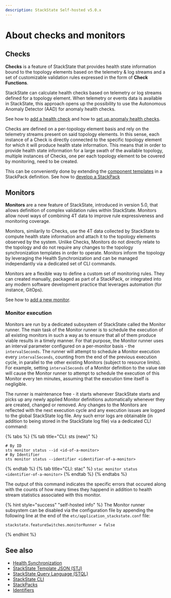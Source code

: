 ```yaml
---
description: StackState Self-hosted v5.0.x
---
```


# About checks and monitors

## Checks

**Checks** is a feature of StackState that provides health state information bound to the topology elements based on the telemetry & log streams and a set of customizable validation rules expressed in the form of **Check Functions**.

StackState can calculate health checks based on telemetry or log streams defined for a topology element. When telemetry or events data is available in StackState, this approach opens up the possibility to use the Autonomous Anomaly Detector \(AAD\) for anomaly health checks.

See how to [add a health check](./add-a-health-check.md) and how to [set up anomaly health checks](./anomaly-health-checks.md).

Checks are defined on a per-topology element basis and rely on the telemetry streams present on said topology elements. In this sense, each instance of a Check is directly connected to the specific topology element for which it will produce health state information. This means that in order to provide health state information for a large swath of the available topology, multiple instances of Checks, one per each topology element to be covered by monitoring, need to be created.

This can be conveniently done by extending the [component templates](../../develop/developer-guides/custom-functions/template-functions.md) in a StackPack definition. See how to [develop a StackPack](../../develop/developer-guides/stackpack/README.md)

## Monitors
**Monitors** are a new feature of StackState, introduced in version 5.0, that allows definition of complex validation rules within StackState. Monitors allow novel ways of combining 4T data to improve rule expressiveness and monitoring coverage.

Monitors, similarily to Checks, use the 4T data collected by StackState to compute health state information and attach it to the topology elements observed by the system. Unlike Checks, Monitors do not directly relate to the topology and do not require any changes to the topology synchronization templates in order to operate. Monitors inform the topology by leveraging the Health Synchronization and can be managed independantly via a dedicated set of CLI commands.

Monitors are a flexible way to define a custom set of monitoring rules. They can created manually, packaged as part of a StackPack, or integrated into any modern software development practice that leverages automation (for instance, GitOps).

See how to [add a new monitor](./add-a-monitor.md).

### Monitor execution
Monitors are run by a dedicated subsystem of StackState called the Monitor runner. The main task of the Monitor runner is to schedule the execution of all existing monitors in such a way as to ensure that all of them produce viable results in a timely manner.
For that purpose, the Monitor runner uses an interval parameter configured on a per-monitor basis - the `intervalSeconds`. The runner will attempt to schedule a Monitor execution every `intervalSeconds`, counting from the end of the previous execution cycle, in parallel to the other existing Monitors (subject to resource limits). For example, setting `intervalSeconds` of a Monitor definition to the value `600` will cause the Monitor runner to attempt to schedule the execution of this Monitor every ten minutes, assuming that the execution time itself is negligible.

The runner is maintenance free - it starts whenever StackState starts and picks up any newly applied Monitor definitions automatically whenever they are created, changed or removed. Any changes to the Monitors are reflected with the next execution cycle and any execution issues are logged to the global StackState log file. Any such error logs are obtainable (in addition to being stored in the StackState log file) via a dedicated CLI command:

{% tabs %}
{% tab title="CLI: sts (new)" %}
```
# By ID
sts monitor status --id <id-of-a-monitor>
# By Identifier
sts monitor status --identifier <identifier-of-a-monitor>
```
{% endtab %}
{% tab title="CLI: stac" %}
`stac monitor status <identifier-of-a-monitor>`
{% endtab %}
{% endtabs %}

The output of this command indicates the specific errors that occured along with the counts of how many times they happend in addition to health stream statistics associated with this monitor.

{% hint style="success" "self-hosted info" %}
The Monitor runner subsystem can be disabled via the configuration file by appending the following line at the end of the `etc/application_stackstate.conf` file:

```
stackstate.featureSwitches.monitorRunner = false
```
{% endhint %}

## See also
* [Health Synchronization](../../configure/health/health-synchronization)
* [StackState Template JSON \(STJ\)](../../develop/reference/stj/README.md)
* [StackState Query Language \(STQL\)](../../develop/reference/stql_reference.md)
* [StackState CLI](../../setup/cli-install.md)
* [StackPacks](../../stackpacks/about-stackpacks.md)
* [Identifiers](../../configure/topology/identifiers.md)
